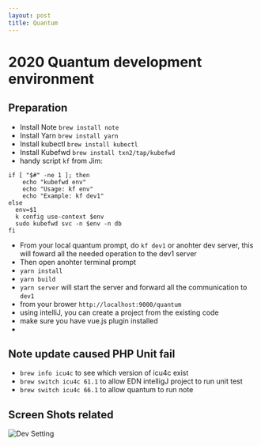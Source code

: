 ```yaml
---
layout: post
title: Quantum
---
```


# 2020 Quantum development environment


## Preparation

* Install Note `brew install note`
* Install Yarn `brew install yarn`
* Install kubectl `brew install kubectl`
* Install Kubefwd `brew install txn2/tap/kubefwd`
* handy script `kf` from Jim:
 
```
if [ "$#" -ne 1 ]; then
    echo "kubefwd env"
    echo "Usage: kf env"
    echo "Example: kf dev1"
else
  env=$1
  k config use-context $env
  sudo kubefwd svc -n $env -n db
fi

```

* From your local quantum prompt, do `kf dev1` or anohter dev server, this will foward all the needed operation to the dev1 server
* Then open anohter terminal prompt
* `yarn install`
* `yarn build`
* `yarn server` will start the server and forward all the communication to `dev1`
* from your brower `http://localhost:9000/quantum`
* using intelliJ, you can create a project from the existing code
* make sure you have vue.js plugin installed
* 

## Note update caused PHP Unit fail
* `brew info icu4c` to see which version of icu4c exist
* `brew switch icu4c 61.1` to allow EDN intelligJ project to run unit test
* `brew switch icu4c 66.1` to allow quantum to run note


## Screen Shots related

![Dev Setting](https://mingyuansung.github.io/graphic/echo_remote_debug_setting.png)